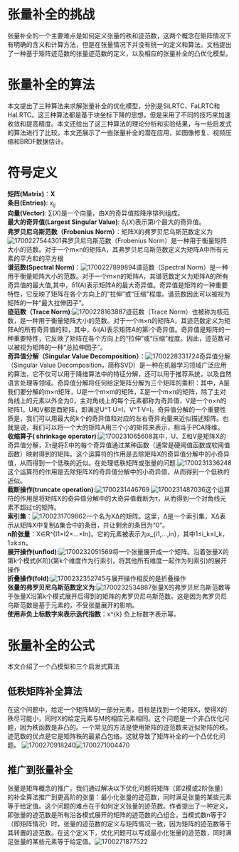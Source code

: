 # 张量补全的挑战
张量补全的一个主要难点是如何定义张量的秩和迹范数，这两个概念在矩阵情况下有明确的含义和计算方法，但是在张量情况下并没有统一的定义和算法。文档提出了一种基于矩阵迹范数的张量迹范数的定义，以及相应的张量补全的凸优化模型。
# 张量补全的算法
本文提出了三种算法来求解张量补全的优化模型，分别是SiLRTC、FaLRTC和HaLRTC。这三种算法都是基于块坐标下降的思想，但是采用了不同的技巧来加速收敛和提高精度。本文还给出了这三种算法的理论分析和实验结果，与一些启发式的算法进行了比较。本文还展示了一些张量补全的潜在应用，如图像修复、视频压缩和BRDF数据估计。
# 符号定义
**矩阵(Matrix)**：**X**\
**条目(Entries)**: $x_{ij}$\
**向量(Vector)**: $\sum(X)$是一个向量，由X的奇异值按降序排列组成。\
**最大的奇异值(Largest Singular Value)**: $\delta_i(X)$表示第i个最大的奇异值。\
**弗罗贝尼乌斯范数（Frobenius Norm）**：矩阵X的弗罗贝尼乌斯范数定义为![1700227544301](https://github.com/HDZ12/SCI-programmming/assets/99587726/e63637d3-be4b-4765-8697-ad8424d56732)弗罗贝尼乌斯范数（Frobenius Norm）是一种用于衡量矩阵大小的范数。对于一个m×n的矩阵A，其弗罗贝尼乌斯范数定义为矩阵A中所有元素的平方和的平方根\
**谱范数(Spectral Norm)**：![1700227899894](https://github.com/HDZ12/SCI-programmming/assets/99587726/af211ae8-a486-4876-aec0-29ef5015bb57)谱范数（Spectral Norm）是一种用于衡量矩阵大小的范数。对于一个m×n的矩阵A，其谱范数定义为矩阵A的所有奇异值的最大值,其中，δ1​(A)表示矩阵A的最大奇异值。奇异值是矩阵的一种重要特性，它反映了矩阵在各个方向上的“拉伸”或“压缩”程度。谱范数因此可以被视为矩阵的一种“最大拉伸因子”。\
**迹范数（Trace Norm)**:![1700228163887](https://github.com/HDZ12/SCI-programmming/assets/99587726/d439c77b-d1f0-438f-bf8f-35d6928bd211)迹范数（Trace Norm）也被称为核范数，是一种用于衡量矩阵大小的范数。对于一个m×n的矩阵A，其迹范数定义为矩阵A的所有奇异值的和，其中，δi​(A)表示矩阵A的第i个奇异值。奇异值是矩阵的一种重要特性，它反映了矩阵在各个方向上的“拉伸”或“压缩”程度。因此，迹范数可以被视为矩阵的一种“总拉伸因子”。\
 **奇异值分解（Singular Value Decomposition）**：![1700228331724](https://github.com/HDZ12/SCI-programmming/assets/99587726/46b7e555-f264-4244-b2af-0bcb962f7595)奇异值分解（Singular Value Decomposition，简称SVD）是一种在机器学习领域广泛应用的算法，它不仅可以用于降维算法中的特征分解，还可以用于推荐系统，以及自然语言处理等领域。奇异值分解将任何给定矩阵分解为三个矩阵的乘积：其中，A是我们要分解的m×n矩阵，U是一个m×m的矩阵，Σ是一个m×n的矩阵，除了主对角线上的元素以外全为0，主对角线上的每个元素都称为奇异值，V是一个n×n的矩阵1。U和V都是酉矩阵，即满足U^T·U=I，V^T·V=I。奇异值分解的一个重要性质是，我们可以用最大的k个的奇异值和对应的左右奇异向量来近似描述矩阵。也就是说，我们可以将一个大的矩阵A用三个小的矩阵​来表示，相当于PCA降维。\
 **收缩算子( shrinkage operator)**:![1700231065608](https://github.com/HDZ12/SCI-programmming/assets/99587726/c243fcdb-5df0-49ee-9bab-011028572a34)其中，U、Σ和V是矩阵X的奇异值分解，Στ​是将Σ中的每个奇异值通过某种函数（通常是硬阈值函数或软阈值函数）映射得到的矩阵。这个运算符的作用是去除矩阵X的奇异值分解中的小奇异值，从而得到一个低秩的近似。在处理低秩矩阵或张量的问题.![1700231336248](https://github.com/HDZ12/SCI-programmming/assets/99587726/3936f621-ab0b-4520-ade7-2aff3480dc49)这个运算符的作用是去除矩阵X的奇异值分解中的小奇异值，从而得到一个低秩的近似。\
 **截断操作(truncate operation)**:![1700231446769](https://github.com/HDZ12/SCI-programmming/assets/99587726/21e70d52-8b4b-4c7f-ba4e-8e56b33a364c)
![1700231487036](https://github.com/HDZ12/SCI-programmming/assets/99587726/6fb375fc-cb35-45e3-ad42-c2e4fd5e856f)这个运算符的作用是将矩阵X的奇异值分解中的大奇异值截断为τ，从而得到一个对角线元素不超过τ的矩阵。\
**索引集**：![1700231709862](https://github.com/HDZ12/SCI-programmming/assets/99587726/c606c8ba-8a7a-46c6-ac8a-a04929884b04)一个名为XΔ​的矩阵。这里，Δ是一个索引集，XΔ​表示从矩阵X中复制Δ集合中的条目，并让剩余的条目为“0”。\
**n阶张量**：X∈R^{I1​×I2​×…×In}​。它的元素被表示为x_{i1​,…,in}​​，其中1≤i_k​≤I_k​，1≤k≤n。\
**展开操作(unflod)**:![1700232051569](https://github.com/HDZ12/SCI-programmming/assets/99587726/b98121ca-b81c-4136-b6e9-ddb5985419e0)将一个张量展开成一个矩阵。沿着张量X的第k个模式(K阶)(第k个维度作为行索引，将其他所有维度一起作为列索引)的展开操作\
**折叠操作(fold)**:![1700232352745](https://github.com/HDZ12/SCI-programmming/assets/99587726/d03553b2-1dc4-4d7a-95d7-7730690f6998)与展开操作相反的是折叠操作\
**张量的弗罗贝尼乌斯范数定义为**:![1700232534887](https://github.com/HDZ12/SCI-programmming/assets/99587726/b88bc5c1-28ea-4af5-a516-c06f178daeff)张量X的弗罗贝尼乌斯范数等于张量X沿第k个模式展开后得到的矩阵的弗罗贝尼乌斯范数。这是因为弗罗贝尼乌斯范数是基于元素的，不受张量展开的影响。 \
**使用非负上标数字来表示迭代指数**：x^{k} 负上标数字表示幂。
# 张量补全的公式
本文介绍了一个凸模型和三个启发式算法
## 低秩矩阵补全算法
在这个问题中，给定一个矩阵M的一部分元素，目标是找到一个矩阵X，使得X的秩尽可能小，同时X的给定元素与M的相应元素相同。这个问题是一个非凸优化问题，因为秩函数是非凸的。一个常见的方法是使用矩阵的迹范数来近似矩阵的秩。迹范数的优点是它是矩阵秩的最紧凸包络。这就导致了矩阵补全的一个凸优化问题。
![1700270918240](https://github.com/HDZ12/SCI-programmming/assets/99587726/42942d2f-32c8-4c48-af34-48420bb1bb9d)![1700271004470](https://github.com/HDZ12/SCI-programmming/assets/99587726/82dd5612-1fe0-4444-9034-9b82184e59f6)
## 推广到张量补全
张量是矩阵概念的推广。我们通过解决以下优化问题将矩阵（即2模或2阶张量）的补全算法推广到更高阶的张量：最小化张量的迹范数，同时满足张量的某些元素等于给定值。这个问题的难点在于如何定义张量的迹范数。作者提出了一种定义，即张量的迹范数是所有沿各模式展开的矩阵的迹范数的凸组合。当模式数n等于2（即矩阵情况）时，张量的迹范数的定义与矩阵情况一致，因为矩阵的迹范数等于其转置的迹范数。在这个定义下，优化问题可以写成最小化张量的迹范数，同时满足张量的某些元素等于给定值。![1700271877522](https://github.com/HDZ12/SCI-programmming/assets/99587726/7c905aec-6ac2-4200-b6a6-ba4ca0080dd5)







 



